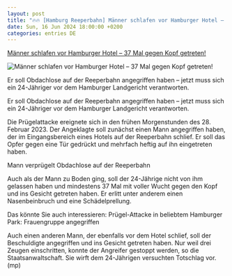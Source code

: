 ```yaml
---
layout: post
title: "🔥🔥 [Hamburg Reeperbahn] Männer schlafen vor Hamburger Hotel – 37 Mal gegen Kopf getreten!"
date: Sun, 16 Jun 2024 18:00:00 +0200
categories: entries DE
---
```

[Männer schlafen vor Hamburger Hotel – 37 Mal gegen Kopf getreten!](https://www.mopo.de/hamburg/hamburg-maenner-schlafen-vor-hotel-und-werden-angegriffen/)

![Männer schlafen vor Hamburger Hotel – 37 Mal gegen Kopf getreten!](https://cdn.mopo.de/uploads/sites/4/2024/06/417105598.jpg?resize=1024%2C600&crop_strategy=smart)

Er soll Obdachlose auf der Reeperbahn angegriffen haben – jetzt muss sich ein 24-Jähriger vor dem Hamburger Landgericht verantworten.

Er soll Obdachlose auf der Reeperbahn angegriffen haben – jetzt muss sich ein 24-Jähriger vor dem Hamburger Landgericht verantworten.

Die Prügelattacke ereignete sich in den frühen Morgenstunden des 28. Februar 2023. Der Angeklagte soll zunächst einen Mann angegriffen haben, der im Eingangsbereich eines Hotels auf der Reeperbahn schlief. Er soll das Opfer gegen eine Tür gedrückt und mehrfach heftig auf ihn eingetreten haben.

Mann verprügelt Obdachlose auf der Reeperbahn

Auch als der Mann zu Boden ging, soll der 24-Jährige nicht von ihm gelassen haben und mindestens 37 Mal mit voller Wucht gegen den Kopf und ins Gesicht getreten haben. Er erlitt unter anderem einen Nasenbeinbruch und eine Schädelprellung.

Das könnte Sie auch interessieren: Prügel-Attacke in beliebtem Hamburger Park: Frauengruppe angegriffen

Auch einen anderen Mann, der ebenfalls vor dem Hotel schlief, soll der Beschuldigte angegriffen und ins Gesicht getreten haben. Nur weil drei Zeugen einschritten, konnte der Angreifer gestoppt werden, so die Staatsanwaltschaft. Sie wirft dem 24-Jährigen versuchten Totschlag vor. (mp)

